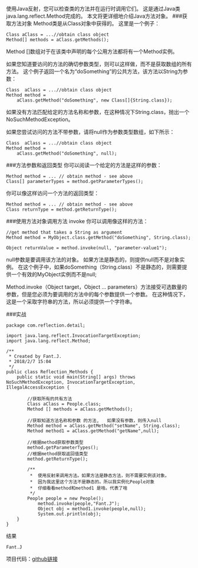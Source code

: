 使用Java反射，您可以检查类的方法并在运行时调用它们。 这是通过Java类java.lang.reflect.Method完成的。 本文将更详细地介绍Java方法对象。
###获取方法对象
Method类是从Class对象中获得的。 这里是一个例子：
```
Class aClass = ...//obtain class object
Method[] methods = aClass.getMethods();
```
Method []数组对于在该类中声明的每个公用方法都将有一个Method实例。

如果您知道要访问的方法的确切参数类型，则可以这样做，而不是获取数组的所有方法。 这个例子返回一个名为“doSomething”的公共方法，该方法以String为参数：
```
Class  aClass = ...//obtain class object
Method method =
    aClass.getMethod("doSomething", new Class[]{String.class});
```
如果没有方法匹配给定的方法名称和参数，在这种情况下String.class，抛出一个NoSuchMethodException。

如果您尝试访问的方法不带参数，请将null作为参数类型数组，如下所示：
```
Class  aClass = ...//obtain class object
Method method =
    aClass.getMethod("doSomething", null);
```
###方法参数和返回类型
你可以阅读一个给定的方法是这样的参数：
```
Method method = ... // obtain method - see above
Class[] parameterTypes = method.getParameterTypes();
```
你可以像这样访问一个方法的返回类型：
```
Method method = ... // obtain method - see above
Class returnType = method.getReturnType();
```
###使用方法对象调用方法   invoke
你可以调用像这样的方法：
```
//get method that takes a String as argument
Method method = MyObject.class.getMethod("doSomething", String.class);

Object returnValue = method.invoke(null, "parameter-value1");
```
null参数是要调用该方法的对象。 如果方法是静态的，则提供null而不是对象实例。 在这个例子中，如果doSomething（String.class）不是静态的，则需要提供一个有效的MyObject实例而不是null;

Method.invoke（Object target，Object ... parameters）方法接受可选数量的参数，但是您必须为要调用的方法中的每个参数提供一个参数。 在这种情况下，这是一个采取字符串的方法，所以必须提供一个字符串。

###实战

```
package com.reflection.detail;

import java.lang.reflect.InvocationTargetException;
import java.lang.reflect.Method;

/**
 * Created by Fant.J.
 * 2018/2/7 15:04
 */
public class Reflection_Methods {
    public static void main(String[] args) throws NoSuchMethodException, InvocationTargetException, IllegalAccessException {

        //获取所有的共有方法
        Class aClass = People.class;
        Method [] methods = aClass.getMethods();

        //获取知道方法名称和参数 的方法,   如果没有参数，则传入null
        Method method = aClass.getMethod("setName", String.class);
        Method method1 = aClass.getMethod("getName",null);

        //根据method获取参数类型
        method.getParameterTypes();
        //根据method获取返回值类型
        method.getReturnType();

        /**
         *  使用反射来调用方法。如果方法是静态方法，则不需要实例该对象。
         *  因为我这里这个方法不是静态的。所以我实例化People对象
         *  仔细看看method和method1 是啥。代表了啥
         */
        People people = new People();
            method.invoke(people,"Fant.J");
            Object obj = method1.invoke(people,null);
            System.out.println(obj);
    }
}

```
结果
```
Fant.J
```
项目代码：[github链接](https://github.com/jiaofanting/Java-nio-and-netty-spring-demo/tree/master/src/com/reflection/detail)





















